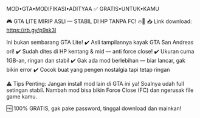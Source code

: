 MOD•GTA•MODIFIKASI•ADITYAA ✅ 
GRATIS•UNTUK•KAMU 

🎮 GTA LITE MIRIP ASLI — STABIL DI HP TANPA FC! 🔥📱
📥 Link download: https://rb.gy/p9sk3l

Ini bukan sembarang GTA Lite!
✔️ Asli tampilannya kayak GTA San Andreas ori!
✔️ Sudah dites di HP kentang & mid — anti force close!
✔️ Ukuran cuma 1GB-an, ringan dan stabil
✔️ Gak ada mod berlebihan — biar lancar, gak bikin error
✔️ Cocok buat yang pengen nostalgia tapi tetap ringan

⚠️ Tips Penting:
Jangan install mod lain di GTA ini ya! Soalnya udah full setingan stabil. Nambah mod bisa bikin Force Close (FC) dan ngerusak file game kamu.

🆓 100% GRATIS, gak pake password, tinggal download dan mainkan!
